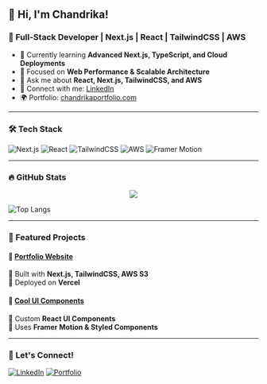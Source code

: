## 👋 Hi, I'm Chandrika!
### 🚀 Full-Stack Developer | Next.js | React | TailwindCSS | AWS

- 🌱 Currently learning **Advanced Next.js, TypeScript, and Cloud Deployments**
- 🎯 Focused on **Web Performance & Scalable Architecture**
- 💬 Ask me about **React, Next.js, TailwindCSS, and AWS**
- 🔗 Connect with me: [LinkedIn]([https://www.linkedin.com/in/your-profile/](https://www.linkedin.com/in/chandrikakillada/)) 
- 🌍 Portfolio: [chandrikaportfolio.com](https://chandrika-killada-portfolio.vercel.app/)

---

### 🛠 Tech Stack
![Next.js](https://img.shields.io/badge/Next.js-000000?style=flat&logo=next.js)
![React](https://img.shields.io/badge/React-61DAFB?style=flat&logo=react&logoColor=white)
![TailwindCSS](https://img.shields.io/badge/TailwindCSS-38B2AC?style=flat&logo=tailwind-css&logoColor=white)
![AWS](https://img.shields.io/badge/Amazon%20S3-232F3E?style=flat&logo=amazon-aws)
![Framer Motion](https://img.shields.io/badge/Framer%20Motion-0055FF?style=flat&logo=framer)

---

### 🔥 GitHub Stats
<p align="center">
  <img src="https://github-readme-streak-stats.herokuapp.com/?user=chandrikakillada&theme=tokyonight" />
</p>

![Top Langs](https://github-readme-stats.vercel.app/api/top-langs/?username=chandrikakillada&layout=compact&theme=tokyonight)

---

### 📌 Featured Projects
#### 🚀 [Portfolio Website]([https://github.com/chandrikakillada/portfolio-chandrika](https://chandrika-killada-portfolio.vercel.app/))
🔹 Built with **Next.js, TailwindCSS, AWS S3**  
🔹 Deployed on **Vercel**

#### 🎨 [Cool UI Components](https://github.com/chandrikakillada/react-ui-library)
🔹 Custom **React UI Components**  
🔹 Uses **Framer Motion & Styled Components**

---

### 🎯 Let's Connect!
[![LinkedIn](https://img.shields.io/badge/LinkedIn-blue?style=flat&logo=linkedin)](https://www.linkedin.com/in/chandrikakillada/)
[![Portfolio](https://img.shields.io/badge/Portfolio-FF5722?style=flat&logo=vercel)](https://chandrika-killada-portfolio.vercel.app/)

